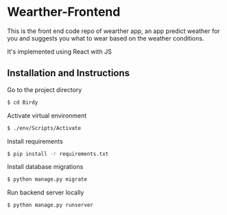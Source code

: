 # Wearther-Frontend
This is the front end code repo of wearther app, an app predict weather for you and suggests you what to wear based on the weather conditions.

It's implemented using React with JS

## Installation and Instructions
Go to the project directory

```bash
$ cd Birdy
```
Activate virtual environment
```bash
$ ./env/Scripts/Activate
```
Install requirements
```bash
$ pip install -r requirements.txt
```
Install database migrations
```bash
$ python manage.py migrate
```
Run backend server locally
```bash
$ python manage.py runserver
```
